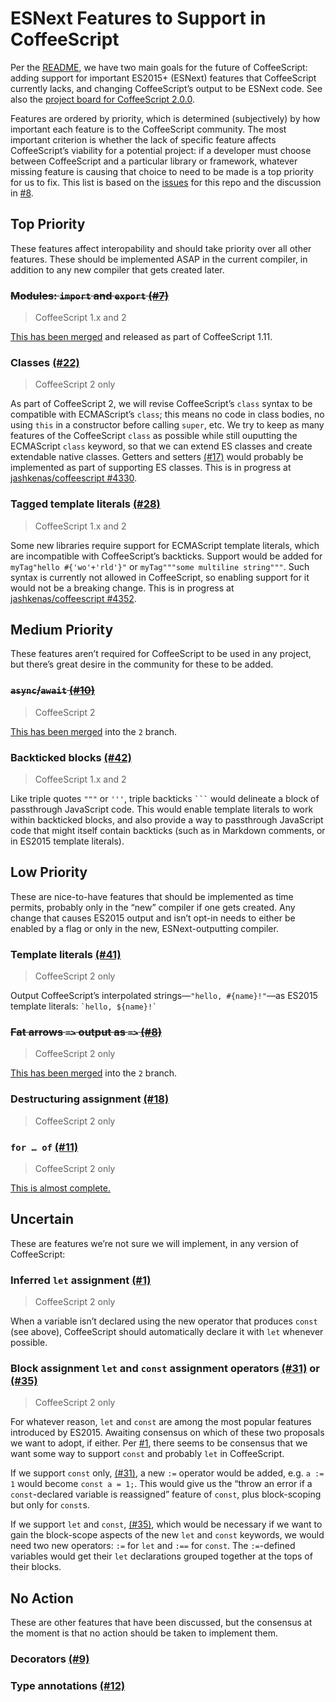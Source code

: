 # ESNext Features to Support in CoffeeScript

Per the [README](./README.md), we have two main goals for the future of CoffeeScript: adding support for important ES2015+ (ESNext) features that CoffeeScript currently lacks, and changing CoffeeScript’s output to be ESNext code. See also the [project board for CoffeeScript 2.0.0](https://github.com/coffeescript6/discuss/projects/1).

Features are ordered by priority, which is determined (subjectively) by how important each feature is to the CoffeeScript community. The most important criterion is whether the lack of specific feature affects CoffeeScript’s viability for a potential project: if a developer must choose between CoffeeScript and a particular library or framework, whatever missing feature is causing that choice to need to be made is a top priority for us to fix. This list is based on the [issues](https://github.com/coffeescript6/discuss/issues) for this repo and the discussion in [#8](https://github.com/coffeescript6/discuss/issues/8).

## Top Priority

These features affect interopability and should take priority over all other features. These should be implemented ASAP in the current compiler, in addition to any new compiler that gets created later.

### ~~Modules: `import` and `export` [(#7)](https://github.com/coffeescript6/discuss/issues/7)~~

> CoffeeScript 1.x and 2

[This has been merged](https://github.com/jashkenas/coffeescript/pull/4300) and released as part of CoffeeScript 1.11.

### Classes [(#22)](https://github.com/coffeescript6/discuss/issues/22)

> CoffeeScript 2 only

As part of CoffeeScript 2, we will revise CoffeeScript’s `class` syntax to be compatible with ECMAScript’s `class`; this means no code in class bodies, no using `this` in a constructor before calling `super`, etc. We try to keep as many features of the CoffeeScript `class` as possible while still ouputting the ECMAScript `class` keyword, so that we can extend ES classes and create extendable native classes. Getters and setters [(#17)](https://github.com/coffeescript6/discuss/issues/17) would probably be implemented as part of supporting ES classes. This is in progress at [jashkenas/coffeescript #4330](https://github.com/jashkenas/coffeescript/pull/4354).

### Tagged template literals [(#28)](https://github.com/coffeescript6/discuss/issues/28)

> CoffeeScript 1.x and 2

Some new libraries require support for ECMAScript template literals, which are incompatible with CoffeeScript’s backticks. Support would be added for `myTag"hello #{'wo'+'rld'}"` or `myTag"""some multiline string"""`. Such syntax is currently not allowed in CoffeeScript, so enabling support for it would not be a breaking change. This is in progress at [jashkenas/coffeescript #4352](https://github.com/jashkenas/coffeescript/pull/4352).

## Medium Priority

These features aren’t required for CoffeeScript to be used in any project, but there’s great desire in the community for these to be added.

### ~~`async`/`await` [(#10)](https://github.com/coffeescript6/discuss/issues/10)~~

> CoffeeScript 2

[This has been merged](https://github.com/jashkenas/coffeescript/pull/3757) into the `2` branch.

### Backticked blocks [(#42)](https://github.com/coffeescript6/discuss/issues/42)

> CoffeeScript 1.x and 2

Like triple quotes `"""` or `'''`, triple backticks ```` ``` ```` would delineate a block of passthrough JavaScript code. This would enable template literals to work within backticked blocks, and also provide a way to passthrough JavaScript code that might itself contain backticks (such as in Markdown comments, or in ES2015 template literals).

## Low Priority

These are nice-to-have features that should be implemented as time permits, probably only in the “new” compiler if one gets created. Any change that causes ES2015 output and isn’t opt-in needs to either be enabled by a flag or only in the new, ESNext-outputting compiler.

### Template literals [(#41)](https://github.com/coffeescript6/discuss/issues/41)

> CoffeeScript 2 only

Output CoffeeScript’s interpolated strings—`"hello, #{name}!"`—as ES2015 template literals: `` `hello, ${name}!` ``

### ~~Fat arrows `=>` output as `=>` [(#8)](https://github.com/coffeescript6/discuss/issues/8)~~

> CoffeeScript 2 only

[This has been merged](https://github.com/jashkenas/coffeescript/pull/4311) into the `2` branch.

### Destructuring assignment [(#18)](https://github.com/coffeescript6/discuss/issues/18)

> CoffeeScript 2 only

### `for … of` [(#11)](https://github.com/coffeescript6/discuss/issues/11)

> CoffeeScript 2 only

[This is almost complete.](https://github.com/jashkenas/coffeescript/pull/4306)

## Uncertain

These are features we’re not sure we will implement, in any version of CoffeeScript:

### Inferred `let` assignment [(#1)](https://github.com/coffeescript6/discuss/issues/1)

> CoffeeScript 2 only

When a variable isn’t declared using the new operator that produces `const` (see above), CoffeeScript should automatically declare it with `let` whenever possible.

### Block assignment `let` and `const` assignment operators [(#31)](https://github.com/coffeescript6/discuss/issues/31) or [(#35)](https://github.com/coffeescript6/discuss/issues/35)

> CoffeeScript 2 only

For whatever reason, `let` and `const` are among the most popular features introduced by ES2015. Awaiting consensus on which of these two proposals we want to adopt, if either. Per [#1](https://github.com/coffeescript6/discuss/issues/1), there seems to be consensus that we want some way to support `const` and probably `let` in CoffeeScript.

If we support `const` only, [(#31)](https://github.com/coffeescript6/discuss/issues/31), a new `:=` operator would be added, e.g. `a := 1` would become `const a = 1;`. This would give us the “throw an error if a `const`-declared variable is reassigned” feature of `const`, plus block-scoping but only for `const`s.

If we support `let` and `const`, [(#35)](https://github.com/coffeescript6/discuss/issues/35), which would be necessary if we want to gain the block-scope aspects of the new `let` and `const` keywords, we would need two new operators: `:=` for `let` and `:==` for `const`. The `:=`-defined variables would get their `let` declarations grouped together at the tops of their blocks.

## No Action

These are other features that have been discussed, but the consensus at the moment is that no action should be taken to implement them.

### Decorators [(#9)](https://github.com/coffeescript6/discuss/issues/9)

### Type annotations [(#12)](https://github.com/coffeescript6/discuss/issues/12)
